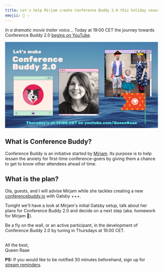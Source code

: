 ```yaml
---
title: Let's help Mirjam create Conference Buddy 2.0 this holiday season
emojii: 🔴 ✨
---
```


_In a dramatic movie trailer voice..._
Today at 19:00 CET the journey towards Conference Buddy 2.0 [begins on YouTube](https://youtu.be/ZTIoA298mX4).

[![Picture of the family (Ola, Lillian and Queen Raae), Picure of Mirjam, the Conference Buddy logo and a Gatsby flag on top of a picture of the sea.](./thumbnail.png "YouTube Thumbnail")](https://youtu.be/ZTIoA298mX4)

## What is Conference Buddy?

Conference Buddy is an initiative started by [Mirjam](https://twitter.com/mirjam_diala). Its purpose is to help lessen the anxiety for first-time conference-goers by giving them a chance to get to know other attendees ahead of time.

## What is the plan?

Ola, guests, and I will advise Mirjam while she tackles creating a new [conferencebuddy.io](https://www.conferencebuddy.io/) with Gatsby +++.

Tonight we'll have a look at Mirjam's initial Gatsby setup, talk about her plans for Conference Buddy 2.0 and decide on a next step (aka. homework for Mirjam 🤪).

Be a fly on the wall, or an active participant, in the development of Conference Buddy 2.0 by tuning in Thursdays at 19.00 CET.

&nbsp;  
All the best,  
Queen Raae

**PS:** If you would like to be notified 30 minutes beforehand, sign up for [stream reminders](/emails/reminders).
